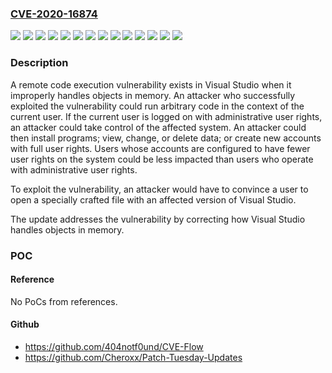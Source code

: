 ### [CVE-2020-16874](https://cve.mitre.org/cgi-bin/cvename.cgi?name=CVE-2020-16874)
![](https://img.shields.io/static/v1?label=Product&message=Microsoft%20Visual%20Studio%202012%20Update%205&color=blue)
![](https://img.shields.io/static/v1?label=Product&message=Microsoft%20Visual%20Studio%202013%20Update%205&color=blue)
![](https://img.shields.io/static/v1?label=Product&message=Microsoft%20Visual%20Studio%202015%20Update%203&color=blue)
![](https://img.shields.io/static/v1?label=Product&message=Microsoft%20Visual%20Studio%202017%20version%2015.9%20(includes%2015.0%20-%2015.8)&color=blue)
![](https://img.shields.io/static/v1?label=Product&message=Microsoft%20Visual%20Studio%202019%20version%2016.0&color=blue)
![](https://img.shields.io/static/v1?label=Product&message=Microsoft%20Visual%20Studio%202019%20version%2016.4%20(includes%2016.0%20-%2016.3)&color=blue)
![](https://img.shields.io/static/v1?label=Product&message=Microsoft%20Visual%20Studio%202019%20version%2016.7%20(includes%2016.0%20%E2%80%93%2016.6)&color=blue)
![](https://img.shields.io/static/v1?label=Version&message=11.0.0%3C%20publication%20&color=brighgreen)
![](https://img.shields.io/static/v1?label=Version&message=12.0.0%3C%20publication%20&color=brighgreen)
![](https://img.shields.io/static/v1?label=Version&message=14.0.0%3C%20publication%20&color=brighgreen)
![](https://img.shields.io/static/v1?label=Version&message=15.9.0%3C%20publication%20&color=brighgreen)
![](https://img.shields.io/static/v1?label=Version&message=16.0%3C%20publication%20&color=brighgreen)
![](https://img.shields.io/static/v1?label=Version&message=16.0.0%3C%20publication%20&color=brighgreen)
![](https://img.shields.io/static/v1?label=Vulnerability&message=Remote%20Code%20Execution&color=brighgreen)

### Description

<p>A remote code execution vulnerability exists in Visual Studio when it improperly handles objects in memory. An attacker who successfully exploited the vulnerability could run arbitrary code in the context of the current user. If the current user is logged on with administrative user rights, an attacker could take control of the affected system. An attacker could then install programs; view, change, or delete data; or create new accounts with full user rights. Users whose accounts are configured to have fewer user rights on the system could be less impacted than users who operate with administrative user rights.</p><p>To exploit the vulnerability, an attacker would have to convince a user to open a specially crafted file with an affected version of Visual Studio.</p><p>The update addresses the vulnerability by correcting how Visual Studio handles objects in memory.</p>

### POC

#### Reference
No PoCs from references.

#### Github
- https://github.com/404notf0und/CVE-Flow
- https://github.com/Cheroxx/Patch-Tuesday-Updates

